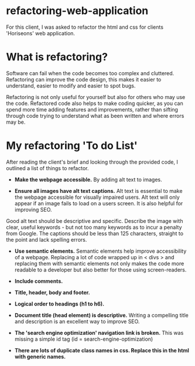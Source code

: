 # refactoring-web-application

For this client, I was asked to refactor the html and css for clients 'Horiseons' web application.

# What is refactoring?

Software can fail when the code becomes too complex and cluttered. Refactoring can improve the code design, this makes it easier to understand, easier to modify and easier to spot bugs.

Refactoring is not only useful for yourself but also for others who may use the code. Refactored code also helps to make coding quicker, as you can spend more time adding features and improvements, rather than sifting through code trying to understand what as been written and where errors may be.

# My refactoring 'To do List'

After reading the client's brief and looking through the provided code, I outlined a list of things to refactor.

- **Make the webpage accessible.**
  By adding alt text to images.

- **Ensure all images have alt text captions.**
  Alt text is essential to make the webpage accessible for visually impaired users. Alt text will only appear if an image fails to load on a users screen. It is also helpful for improving SEO.

Good alt text should be descriptive and specific. Describe the image with clear, useful keywords - but not too many keywords as to incur a penalty from Google. The captions should be less than 125 characters, straight to the point and lack spelling errors.

- **Use semantic elements.**
  Semantic elements help improve accessibility of a webpage. Replacing a lot of code wrapped up in < divs > and replacing them with semantic elements not only makes the code more readable to a developer but also better for those using screen-readers.

- **Include comments.**
- **Title, header, body and footer.**
- **Logical order to headings (h1 to h6).**
- **Document title (head element) is descriptive.**
  Writing a compelling title and description is an excellent way to improve SEO.

- **The 'search engine optimization' navigation link is broken.**
  This was missing a simple id tag (id = search-engine-optimization)
- **There are lots of duplicate class names in css. Replace this in the html with generic names.**
